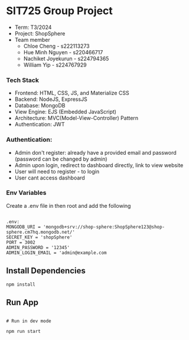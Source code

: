 # SIT725 Group Project
- Term: T3/2024
- Project: ShopSphere
- Team member
    - Chloe Cheng - s222113273
    - Hue Minh Nguyen - s220466717
    - Nachiket Joyekurun - s224794365
    - William Yip - s224767929


### Tech Stack
- Frontend: HTML, CSS, JS, and Materialize CSS
- Backend: NodeJS, ExpressJS
- Database: MongoDB
- View Engine: EJS (Embedded JavaScript)
- Architecture: MVC(Model-View-Controller) Pattern
- Authentication: JWT


### Authentication: 
- Admin don't register: already have a provided email and password (password can be changed by admin)
- Admin upon login, redirect to dashboard directly, link to view website
- User will need to register - to login
- User cant access dashboard

### Env Variables

Create a .env file in then root and add the following

```

.env:
MONGODB_URI = 'mongodb+srv://shop-sphere:ShopSphere123@shop-sphere.cm7hq.mongodb.net/'
SECRET_KEY = 'shopSphere'
PORT = 3002
ADMIN_PASSWORD = '12345'
ADMIN_LOGIN_EMAIL = 'admin@example.com

```

## Install Dependencies

```
npm install

```

## Run App

```

# Run in dev mode

npm run start

```
